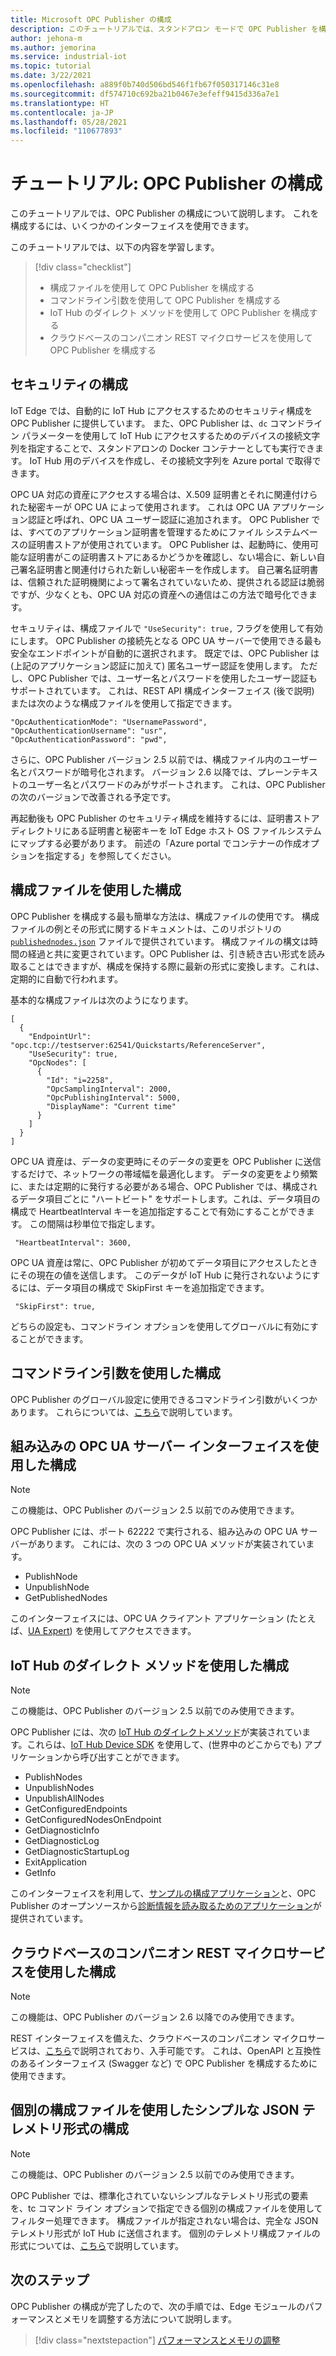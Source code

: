 ```yaml
---
title: Microsoft OPC Publisher の構成
description: このチュートリアルでは、スタンドアロン モードで OPC Publisher を構成する方法について説明します。
author: jehona-m
ms.author: jemorina
ms.service: industrial-iot
ms.topic: tutorial
ms.date: 3/22/2021
ms.openlocfilehash: a889f0b740d506bd546f1fb67f050317146c31e8
ms.sourcegitcommit: df574710c692ba21b0467e3efeff9415d336a7e1
ms.translationtype: HT
ms.contentlocale: ja-JP
ms.lasthandoff: 05/28/2021
ms.locfileid: "110677893"
---
```

# <a name="tutorial-configure-the-opc-publisher"></a>チュートリアル: OPC Publisher の構成

このチュートリアルでは、OPC Publisher の構成について説明します。 これを構成するには、いくつかのインターフェイスを使用できます。

このチュートリアルでは、以下の内容を学習します。

> [!div class="checklist"]
> * 構成ファイルを使用して OPC Publisher を構成する
> * コマンドライン引数を使用して OPC Publisher を構成する
> * IoT Hub のダイレクト メソッドを使用して OPC Publisher を構成する
> * クラウドベースのコンパニオン REST マイクロサービスを使用して OPC Publisher を構成する

## <a name="configuring-security"></a>セキュリティの構成

IoT Edge では、自動的に IoT Hub にアクセスするためのセキュリティ構成を OPC Publisher に提供しています。 また、OPC Publisher は、`dc` コマンドライン パラメーターを使用して IoT Hub にアクセスするためのデバイスの接続文字列を指定することで、スタンドアロンの Docker コンテナーとしても実行できます。 IoT Hub 用のデバイスを作成し、その接続文字列を Azure portal で取得できます。

OPC UA 対応の資産にアクセスする場合は、X.509 証明書とそれに関連付けられた秘密キーが OPC UA によって使用されます。 これは OPC UA アプリケーション認証と呼ばれ、OPC UA ユーザー認証に追加されます。 OPC Publisher では、すべてのアプリケーション証明書を管理するためにファイル システムベースの証明書ストアが使用されています。 OPC Publisher は、起動時に、使用可能な証明書がこの証明書ストアにあるかどうかを確認し、ない場合に、新しい自己署名証明書と関連付けられた新しい秘密キーを作成します。 自己署名証明書は、信頼された証明機関によって署名されていないため、提供される認証は脆弱ですが、少なくとも、OPC UA 対応の資産への通信はこの方法で暗号化できます。

セキュリティは、構成ファイルで `"UseSecurity": true,` フラグを使用して有効にします。 OPC Publisher の接続先となる OPC UA サーバーで使用できる最も安全なエンドポイントが自動的に選択されます。
既定では、OPC Publisher は (上記のアプリケーション認証に加えて) 匿名ユーザー認証を使用します。 ただし、OPC Publisher では、ユーザー名とパスワードを使用したユーザー認証もサポートされています。 これは、REST API 構成インターフェイス (後で説明) または次のような構成ファイルを使用して指定できます。
```
"OpcAuthenticationMode": "UsernamePassword",
"OpcAuthenticationUsername": "usr",
"OpcAuthenticationPassword": "pwd",
```
さらに、OPC Publisher バージョン 2.5 以前では、構成ファイル内のユーザー名とパスワードが暗号化されます。 バージョン 2.6 以降では、プレーンテキストのユーザー名とパスワードのみがサポートされます。 これは、OPC Publisher の次のバージョンで改善される予定です。

再起動後も OPC Publisher のセキュリティ構成を維持するには、証明書ストア ディレクトリにある証明書と秘密キーを IoT Edge ホスト OS ファイルシステムにマップする必要があります。 前述の「Azure portal でコンテナーの作成オプションを指定する」を参照してください。

## <a name="configuration-via-configuration-file"></a>構成ファイルを使用した構成

OPC Publisher を構成する最も簡単な方法は、構成ファイルの使用です。 構成ファイルの例とその形式に関するドキュメントは、このリポジトリの [`publishednodes.json`](https://raw.githubusercontent.com/Azure/iot-edge-opc-publisher/master/opcpublisher/publishednodes.json) ファイルで提供されています。
構成ファイルの構文は時間の経過と共に変更されています。OPC Publisher は、引き続き古い形式を読み取ることはできますが、構成を保持する際に最新の形式に変換します。これは、定期的に自動で行われます。

基本的な構成ファイルは次のようになります。
```
[
  {
    "EndpointUrl": "opc.tcp://testserver:62541/Quickstarts/ReferenceServer",
    "UseSecurity": true,
    "OpcNodes": [
      {
        "Id": "i=2258",
        "OpcSamplingInterval": 2000,
        "OpcPublishingInterval": 5000,
        "DisplayName": "Current time"
      }
    ]
  }
]
```

OPC UA 資産は、データの変更時にそのデータの変更を OPC Publisher に送信するだけで、ネットワークの帯域幅を最適化します。 データの変更をより頻繁に、または定期的に発行する必要がある場合、OPC Publisher では、構成されるデータ項目ごとに "ハートビート" をサポートします。これは、データ項目の構成で HeartbeatInterval キーを追加指定することで有効にすることができます。 この間隔は秒単位で指定します。
```
 "HeartbeatInterval": 3600,
```

OPC UA 資産は常に、OPC Publisher が初めてデータ項目にアクセスしたときにその現在の値を送信します。 このデータが IoT Hub に発行されないようにするには、データ項目の構成で SkipFirst キーを追加指定できます。
```
 "SkipFirst": true,
```

どちらの設定も、コマンドライン オプションを使用してグローバルに有効にすることができます。

## <a name="configuration-via-command-line-arguments"></a>コマンドライン引数を使用した構成

OPC Publisher のグローバル設定に使用できるコマンドライン引数がいくつかあります。 これらについては、[こちら](reference-command-line-arguments.md)で説明しています。


## <a name="configuration-via-the-built-in-opc-ua-server-interface"></a>組み込みの OPC UA サーバー インターフェイスを使用した構成

>[!NOTE] 
> この機能は、OPC Publisher のバージョン 2.5 以前でのみ使用できます。

OPC Publisher には、ポート 62222 で実行される、組み込みの OPC UA サーバーがあります。 これには、次の 3 つの OPC UA メソッドが実装されています。

  - PublishNode
  - UnpublishNode
  - GetPublishedNodes

このインターフェイスには、OPC UA クライアント アプリケーション (たとえば、[UA Expert](https://www.unified-automation.com/products/development-tools/uaexpert.html)) を使用してアクセスできます。

## <a name="configuration-via-iot-hub-direct-methods"></a>IoT Hub のダイレクト メソッドを使用した構成

>[!NOTE] 
> この機能は、OPC Publisher のバージョン 2.5 以前でのみ使用できます。

OPC Publisher には、次の [IoT Hub のダイレクトメソッド](../iot-hub/iot-hub-devguide-direct-methods.md)が実装されています。これらは、[IoT Hub Device SDK](../iot-hub/iot-hub-devguide-sdks.md) を使用して、(世界中のどこからでも) アプリケーションから呼び出すことができます。

  - PublishNodes
  - UnpublishNodes
  - UnpublishAllNodes
  - GetConfiguredEndpoints
  - GetConfiguredNodesOnEndpoint
  - GetDiagnosticInfo
  - GetDiagnosticLog
  - GetDiagnosticStartupLog
  - ExitApplication
  - GetInfo

このインターフェイスを利用して、[サンプルの構成アプリケーション](https://github.com/Azure-Samples/iot-edge-opc-publisher-nodeconfiguration)と、OPC Publisher のオープンソースから[診断情報を読み取るためのアプリケーション](https://github.com/Azure-Samples/iot-edge-opc-publisher-diagnostics)が提供されています。

## <a name="configuration-via-cloud-based-companion-rest-microservice"></a>クラウドベースのコンパニオン REST マイクロサービスを使用した構成

>[!NOTE] 
> この機能は、OPC Publisher のバージョン 2.6 以降でのみ使用できます。

REST インターフェイスを備えた、クラウドベースのコンパニオン マイクロサービスは、[こちら](https://github.com/Azure/Industrial-IoT/blob/master/docs/services/publisher.md)で説明されており、入手可能です。 これは、OpenAPI と互換性のあるインターフェイス (Swagger など) で OPC Publisher を構成するために使用できます。

## <a name="configuration-of-the-simple-json-telemetry-format-via-separate-configuration-file"></a>個別の構成ファイルを使用したシンプルな JSON テレメトリ形式の構成

>[!NOTE] 
> この機能は、OPC Publisher のバージョン 2.5 以前でのみ使用できます。

OPC Publisher では、標準化されていないシンプルなテレメトリ形式の要素を、tc コマンド ライン オプションで指定できる個別の構成ファイルを使用してフィルター処理できます。 構成ファイルが指定されない場合は、完全な JSON テレメトリ形式が IoT Hub に送信されます。 個別のテレメトリ構成ファイルの形式については、[こちら](reference-opc-publisher-telemetry-format.md#opc-publisher-telemetry-configuration-file-format)で説明しています。

## <a name="next-steps"></a>次のステップ
OPC Publisher の構成が完了したので、次の手順では、Edge モジュールのパフォーマンスとメモリを調整する方法について説明します。

> [!div class="nextstepaction"]
> [パフォーマンスとメモリの調整](tutorial-publisher-performance-memory-tuning-opc-publisher.md)